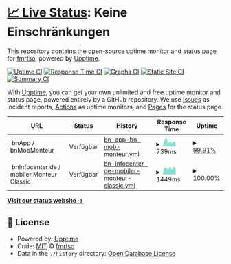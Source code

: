 # [📈 Live Status](https://demo.upptime.js.org): <!--live status--> **Keine Einschränkungen**

This repository contains the open-source uptime monitor and status page for [fmrtso](https://demo.upptime.js.org), powered by [Upptime](https://github.com/upptime/upptime).

[![Uptime CI](https://github.com/fmrtso/statuspage/workflows/Uptime%20CI/badge.svg)](https://github.com/fmrtso/statuspage/actions?query=workflow%3A%22Uptime+CI%22)
[![Response Time CI](https://github.com/fmrtso/statuspage/workflows/Response%20Time%20CI/badge.svg)](https://github.com/fmrtso/statuspage/actions?query=workflow%3A%22Response+Time+CI%22)
[![Graphs CI](https://github.com/fmrtso/statuspage/workflows/Graphs%20CI/badge.svg)](https://github.com/fmrtso/statuspage/actions?query=workflow%3A%22Graphs+CI%22)
[![Static Site CI](https://github.com/fmrtso/statuspage/workflows/Static%20Site%20CI/badge.svg)](https://github.com/fmrtso/statuspage/actions?query=workflow%3A%22Static+Site+CI%22)
[![Summary CI](https://github.com/fmrtso/statuspage/workflows/Summary%20CI/badge.svg)](https://github.com/fmrtso/statuspage/actions?query=workflow%3A%22Summary+CI%22)

With [Upptime](https://upptime.js.org), you can get your own unlimited and free uptime monitor and status page, powered entirely by a GitHub repository. We use [Issues](https://github.com/fmrtso/statuspage/issues) as incident reports, [Actions](https://github.com/fmrtso/statuspage/actions) as uptime monitors, and [Pages](https://demo.upptime.js.org) for the status page.

<!--start: status pages-->
<!-- This summary is generated by Upptime (https://github.com/upptime/upptime) -->
<!-- Do not edit this manually, your changes will be overwritten -->
<!-- prettier-ignore -->
| URL | Status | History | Response Time | Uptime |
| --- | ------ | ------- | ------------- | ------ |
| <img alt="" src="https://icons.duckduckgo.com/ip3/null.ico" height="13"> bnApp / bnMobMonteur | Verfügbar | [bn-app-bn-mob-monteur.yml](https://github.com/fmrtso/statuspage/commits/HEAD/history/bn-app-bn-mob-monteur.yml) | <details><summary><img alt="Response time graph" src="./graphs/bn-app-bn-mob-monteur/response-time-week.png" height="20"> 739ms</summary><br><a href="https://status.kwp-online.de/history/bn-app-bn-mob-monteur"><img alt="Response time 675" src="https://img.shields.io/endpoint?url=https%3A%2F%2Fraw.githubusercontent.com%2Ffmrtso%2Fstatuspage%2FHEAD%2Fapi%2Fbn-app-bn-mob-monteur%2Fresponse-time.json"></a><br><a href="https://status.kwp-online.de/history/bn-app-bn-mob-monteur"><img alt="24-hour response time 594" src="https://img.shields.io/endpoint?url=https%3A%2F%2Fraw.githubusercontent.com%2Ffmrtso%2Fstatuspage%2FHEAD%2Fapi%2Fbn-app-bn-mob-monteur%2Fresponse-time-day.json"></a><br><a href="https://status.kwp-online.de/history/bn-app-bn-mob-monteur"><img alt="7-day response time 739" src="https://img.shields.io/endpoint?url=https%3A%2F%2Fraw.githubusercontent.com%2Ffmrtso%2Fstatuspage%2FHEAD%2Fapi%2Fbn-app-bn-mob-monteur%2Fresponse-time-week.json"></a><br><a href="https://status.kwp-online.de/history/bn-app-bn-mob-monteur"><img alt="30-day response time 673" src="https://img.shields.io/endpoint?url=https%3A%2F%2Fraw.githubusercontent.com%2Ffmrtso%2Fstatuspage%2FHEAD%2Fapi%2Fbn-app-bn-mob-monteur%2Fresponse-time-month.json"></a><br><a href="https://status.kwp-online.de/history/bn-app-bn-mob-monteur"><img alt="1-year response time 675" src="https://img.shields.io/endpoint?url=https%3A%2F%2Fraw.githubusercontent.com%2Ffmrtso%2Fstatuspage%2FHEAD%2Fapi%2Fbn-app-bn-mob-monteur%2Fresponse-time-year.json"></a></details> | <details><summary><a href="https://status.kwp-online.de/history/bn-app-bn-mob-monteur">99.91%</a></summary><a href="https://status.kwp-online.de/history/bn-app-bn-mob-monteur"><img alt="All-time uptime 99.69%" src="https://img.shields.io/endpoint?url=https%3A%2F%2Fraw.githubusercontent.com%2Ffmrtso%2Fstatuspage%2FHEAD%2Fapi%2Fbn-app-bn-mob-monteur%2Fuptime.json"></a><br><a href="https://status.kwp-online.de/history/bn-app-bn-mob-monteur"><img alt="24-hour uptime 99.35%" src="https://img.shields.io/endpoint?url=https%3A%2F%2Fraw.githubusercontent.com%2Ffmrtso%2Fstatuspage%2FHEAD%2Fapi%2Fbn-app-bn-mob-monteur%2Fuptime-day.json"></a><br><a href="https://status.kwp-online.de/history/bn-app-bn-mob-monteur"><img alt="7-day uptime 99.91%" src="https://img.shields.io/endpoint?url=https%3A%2F%2Fraw.githubusercontent.com%2Ffmrtso%2Fstatuspage%2FHEAD%2Fapi%2Fbn-app-bn-mob-monteur%2Fuptime-week.json"></a><br><a href="https://status.kwp-online.de/history/bn-app-bn-mob-monteur"><img alt="30-day uptime 99.91%" src="https://img.shields.io/endpoint?url=https%3A%2F%2Fraw.githubusercontent.com%2Ffmrtso%2Fstatuspage%2FHEAD%2Fapi%2Fbn-app-bn-mob-monteur%2Fuptime-month.json"></a><br><a href="https://status.kwp-online.de/history/bn-app-bn-mob-monteur"><img alt="1-year uptime 99.69%" src="https://img.shields.io/endpoint?url=https%3A%2F%2Fraw.githubusercontent.com%2Ffmrtso%2Fstatuspage%2FHEAD%2Fapi%2Fbn-app-bn-mob-monteur%2Fuptime-year.json"></a></details>
| <img alt="" src="https://icons.duckduckgo.com/ip3/null.ico" height="13"> bnInfocenter.de / mobiler Monteur Classic | Verfügbar | [bn-infocenter-de-mobiler-monteur-classic.yml](https://github.com/fmrtso/statuspage/commits/HEAD/history/bn-infocenter-de-mobiler-monteur-classic.yml) | <details><summary><img alt="Response time graph" src="./graphs/bn-infocenter-de-mobiler-monteur-classic/response-time-week.png" height="20"> 1449ms</summary><br><a href="https://status.kwp-online.de/history/bn-infocenter-de-mobiler-monteur-classic"><img alt="Response time 1268" src="https://img.shields.io/endpoint?url=https%3A%2F%2Fraw.githubusercontent.com%2Ffmrtso%2Fstatuspage%2FHEAD%2Fapi%2Fbn-infocenter-de-mobiler-monteur-classic%2Fresponse-time.json"></a><br><a href="https://status.kwp-online.de/history/bn-infocenter-de-mobiler-monteur-classic"><img alt="24-hour response time 1350" src="https://img.shields.io/endpoint?url=https%3A%2F%2Fraw.githubusercontent.com%2Ffmrtso%2Fstatuspage%2FHEAD%2Fapi%2Fbn-infocenter-de-mobiler-monteur-classic%2Fresponse-time-day.json"></a><br><a href="https://status.kwp-online.de/history/bn-infocenter-de-mobiler-monteur-classic"><img alt="7-day response time 1449" src="https://img.shields.io/endpoint?url=https%3A%2F%2Fraw.githubusercontent.com%2Ffmrtso%2Fstatuspage%2FHEAD%2Fapi%2Fbn-infocenter-de-mobiler-monteur-classic%2Fresponse-time-week.json"></a><br><a href="https://status.kwp-online.de/history/bn-infocenter-de-mobiler-monteur-classic"><img alt="30-day response time 1273" src="https://img.shields.io/endpoint?url=https%3A%2F%2Fraw.githubusercontent.com%2Ffmrtso%2Fstatuspage%2FHEAD%2Fapi%2Fbn-infocenter-de-mobiler-monteur-classic%2Fresponse-time-month.json"></a><br><a href="https://status.kwp-online.de/history/bn-infocenter-de-mobiler-monteur-classic"><img alt="1-year response time 1268" src="https://img.shields.io/endpoint?url=https%3A%2F%2Fraw.githubusercontent.com%2Ffmrtso%2Fstatuspage%2FHEAD%2Fapi%2Fbn-infocenter-de-mobiler-monteur-classic%2Fresponse-time-year.json"></a></details> | <details><summary><a href="https://status.kwp-online.de/history/bn-infocenter-de-mobiler-monteur-classic">100.00%</a></summary><a href="https://status.kwp-online.de/history/bn-infocenter-de-mobiler-monteur-classic"><img alt="All-time uptime 100.00%" src="https://img.shields.io/endpoint?url=https%3A%2F%2Fraw.githubusercontent.com%2Ffmrtso%2Fstatuspage%2FHEAD%2Fapi%2Fbn-infocenter-de-mobiler-monteur-classic%2Fuptime.json"></a><br><a href="https://status.kwp-online.de/history/bn-infocenter-de-mobiler-monteur-classic"><img alt="24-hour uptime 100.00%" src="https://img.shields.io/endpoint?url=https%3A%2F%2Fraw.githubusercontent.com%2Ffmrtso%2Fstatuspage%2FHEAD%2Fapi%2Fbn-infocenter-de-mobiler-monteur-classic%2Fuptime-day.json"></a><br><a href="https://status.kwp-online.de/history/bn-infocenter-de-mobiler-monteur-classic"><img alt="7-day uptime 100.00%" src="https://img.shields.io/endpoint?url=https%3A%2F%2Fraw.githubusercontent.com%2Ffmrtso%2Fstatuspage%2FHEAD%2Fapi%2Fbn-infocenter-de-mobiler-monteur-classic%2Fuptime-week.json"></a><br><a href="https://status.kwp-online.de/history/bn-infocenter-de-mobiler-monteur-classic"><img alt="30-day uptime 100.00%" src="https://img.shields.io/endpoint?url=https%3A%2F%2Fraw.githubusercontent.com%2Ffmrtso%2Fstatuspage%2FHEAD%2Fapi%2Fbn-infocenter-de-mobiler-monteur-classic%2Fuptime-month.json"></a><br><a href="https://status.kwp-online.de/history/bn-infocenter-de-mobiler-monteur-classic"><img alt="1-year uptime 100.00%" src="https://img.shields.io/endpoint?url=https%3A%2F%2Fraw.githubusercontent.com%2Ffmrtso%2Fstatuspage%2FHEAD%2Fapi%2Fbn-infocenter-de-mobiler-monteur-classic%2Fuptime-year.json"></a></details>

<!--end: status pages-->

[**Visit our status website →**](https://demo.upptime.js.org)

## 📄 License

- Powered by: [Upptime](https://github.com/upptime/upptime)
- Code: [MIT](./LICENSE) © [fmrtso](https://demo.upptime.js.org)
- Data in the `./history` directory: [Open Database License](https://opendatacommons.org/licenses/odbl/1-0/)
